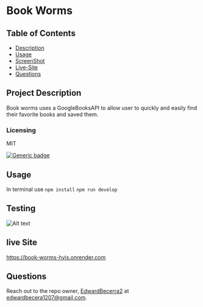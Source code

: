 
  # Book Worms

  ## Table of Contents
  - [Description](#project-description)
  - [Usage](#usage)
  - [ScreenShot](#screenshot)
  - [Live-Site](#live-site)
  - [Questions](#questions)


  ## Project Description
  Book worms uses a GoogleBooksAPI to allow user to quickly and easily find their favorite books and saved them.

  ### Licensing 
  MIT
  
  [![Generic badge](https://img.shields.io/badge/License-MIT-green.svg)](https://choosealicense.com/licenses/mit/.)

  ## Usage 
  In terminal use `npm install`
  `npm run develop`

  ## Testing
  ![Alt text](<Screenshot 2024-04-03 at 12.45.07 PM.png>)

  ## live Site
https://book-worms-hyjs.onrender.com

  ## Questions
  Reach out to the repo owner, [EdwardBecerra2](https://github.com/EdwardBecerra2) at edwardbecera1207@gmail.com.
  